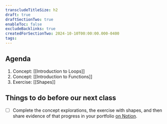 ```yaml
---
transcludeTitleSize: h2
draft: true
draftSectionTwo: true
enableToc: false
excludeBacklinks: true
createdForSectionTwo: 2024-10-10T00:00:00.000-0400
tags:
---
```

## Agenda
1. Concept: [[Introduction to Loops]]
2. Concept: [[Introduction to Functions]]
3. Exercise: [[Shapes]]
## Things to do before our next class
- [ ] Complete the concept explorations, the exercise with shapes, and then share evidence of that progress in your portfolio [on Notion](https://notion.so).
